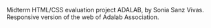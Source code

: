 Midterm HTML/CSS evaluation project ADALAB, by Sonia Sanz Vivas.
Responsive version of the web of Adalab Association. 
